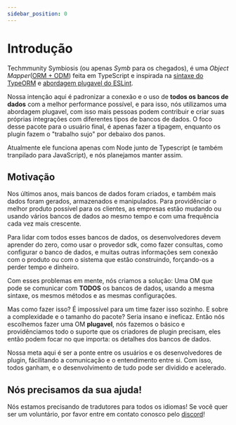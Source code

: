 ```yaml
---
sidebar_position: 0
---
```


# Introdução

Techmmunity Symbiosis (ou apenas _Symb_ para os chegados), é uma _Object Mapper_([ORM + ODM](https://medium.com/spidernitt/orm-and-odm-a-brief-introduction-369046ec57eb)) feita em TypeScript e inspirada na [sintaxe do TypeORM](https://github.com/typeorm/typeorm) e [abordagem plugavel do ESLint](https://eslint.org/).

Nossa intenção aqui é padronizar a conexão e o uso de **todos os bancos de dados** com a melhor performance possível, e para isso, nós utilizamos uma abordagem plugavel, com isso mais pessoas podem contribuir e criar suas próprias integrações com diferentes tipos de bancos de dados. O foco desse pacote para o usuário final, é apenas fazer a tipagem, enquanto os plugin fazem o "trabalho sujo" por debaixo dos panos.

Atualmente ele funciona apenas com Node junto de Typescript (e também tranpilado para JavaScript), e nós planejamos manter assim.

## Motivação

Nos últimos anos, mais bancos de dados foram criados, e também mais dados foram gerados, armazenados e manipulados. Para providênciar o melhor produto possível para os clientes, as empresas estão mudando ou usando vários bancos de dados ao mesmo tempo e com uma frequência cada vez mais crescente.

Para lidar com todos esses bancos de dados, os desenvolvedores devem aprender do zero, como usar o provedor sdk, como fazer consultas, como configurar o banco de dados, e muitas outras informações sem conexão com o produto ou com o sistema que estão construindo, forçando-os a perder tempo e dinheiro.

Com esses problemas em mente, nós criamos a solução: Uma OM que pode se comunicar com **TODOS** os bancos de dados, usando a mesma sintaxe, os mesmos métodos e as mesmas configurações.

Mas como fazer isso? É impossível para um time fazer isso sozinho. E sobre a complexidade e o tamanho do pacote? Seria insano e ineficaz. Então nós escolhemos fazer uma OM **plugavel**, nós fazemos o básico e providênciamos todo o suporte que os criadores de plugin precisam, eles então podem focar no que importa: os detalhes dos bancos de dados.

Nossa meta aqui é ser a ponte entre os usuários e os desenvolvedores de plugin, fácilitando a comunicação e o entendimento entre si. Com isso, todos ganham, e o desenvolvimento de tudo pode ser dividido e acelerado.

## Nós precisamos da sua ajuda!

Nós estamos precisando de tradutores para todos os idiomas! Se você quer ser um voluntário, por favor entre em contato conosco pelo [discord](https://discord.gg/5hPnJzzAe2)!
